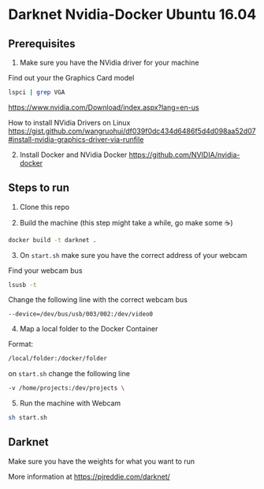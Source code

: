 # Darknet Nvidia-Docker Ubuntu 16.04

## Prerequisites

1) Make sure you have the NVidia driver for your machine 

Find out your the Graphics Card model 
```bash
lspci | grep VGA
```

https://www.nvidia.com/Download/index.aspx?lang=en-us

How to install NVidia Drivers on Linux
https://gist.github.com/wangruohui/df039f0dc434d6486f5d4d098aa52d07#install-nvidia-graphics-driver-via-runfile

2) Install Docker and NVidia Docker https://github.com/NVIDIA/nvidia-docker

## Steps to run

1) Clone this repo

2) Build the machine (this step might take a while, go make some ☕️)
```bash
docker build -t darknet .
````

3) On `start.sh` make sure you have the correct address of your webcam 

Find your webcam bus
```bash
lsusb -t
```

Change the following line with the correct webcam bus

```
--device=/dev/bus/usb/003/002:/dev/video0
```

4) Map a local folder to the Docker Container 

Format:
```bash
/local/folder:/docker/folder
```

on `start.sh` change the following line
```bash
-v /home/projects:/dev/projects \
```

5) Run the machine with Webcam
```bash
sh start.sh
```

## Darknet

Make sure you have the weights for what you want to run

More information at https://pjreddie.com/darknet/